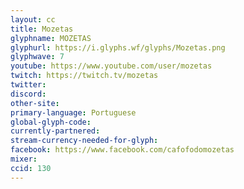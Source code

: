 ```yaml
---
layout: cc
title: Mozetas
glyphname: MOZETAS
glyphurl: https://i.glyphs.wf/glyphs/Mozetas.png
glyphwave: 7
youtube: https://www.youtube.com/user/mozetas
twitch: https://twitch.tv/mozetas
twitter: 
discord: 
other-site: 
primary-language: Portuguese
global-glyph-code: 
currently-partnered: 
stream-currency-needed-for-glyph: 
facebook: https://www.facebook.com/cafofodomozetas
mixer: 
ccid: 130
---
```


